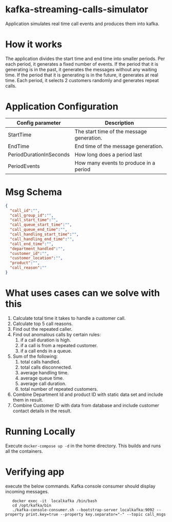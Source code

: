 # kafka-streaming-calls-simulator
Application simulates real time call events and produces them into kafka.

# How it works
The application divides the start time and end time into smaller periods.
Per each period, it generates a fixed number of events.
If the period that it is generating is in the past, it generates the messages without any waiting time.
If the period that it is generating is in the future, it generates at real time.
Each period, it selects 2 customers randomly and generates repeat calls.


# Application Configuration
|Config parameter | Description |
|-----------------|-------------|
|StartTime        | The start time of the message generation.|
|EndTime          | End time of the message generation.      |
|PeriodDurationInSeconds| How long does a period last        |
|PeriodEvents | How many events to produce in a period       |

# Msg Schema
```Json
{
  "call_id":"",
  "call_group_id":"",
  "call_start_time":"",
  "call_queue_start_time":"",
  "call_queue_end_time":"",
  "call_handling_start_time":"",
  "call_handling_end_time":"",
  "call_end_time":"",
  "department_handled":"",
  "customer_id":"",
  "customer_location":"",
  "product":"",
  "call_reason":""
}

```

# What uses cases can we solve with this
1. Calculate total time it takes to handle a customer call.
2. Calculate top 5 call reasons.
3. Find out the repeated caller.
4. Find out anomalous calls by certain rules:
    1. if a call duration is high.
    2. if a call is from a repeated customer.
    3. if a call ends in a queue.
5. Sum of the following:
    1. total calls handled.
    2. total calls disconnected.
    3. average handling time.
    4. average queue time.
    5. average call duration.
    6. total number of repeated customers.
6. Combine Department Id and product ID with static data set and include them in result.
7. Combine Customer ID with data from database and include customer contact details in the result.


# Running Locally
Execute `docker-compose up -d` in the home directory.
This builds and runs all the containers.

# Verifying app
execute the below commands. Kafka console consumer should display incoming messages.
```
   docker exec -it  localkafka /bin/bash
   cd /opt/kafka/bin
   ./kafka-console-consumer.sh --bootstrap-server localkafka:9092 --property print.key=true --property key.separator="-" --topic call_msgs
```



